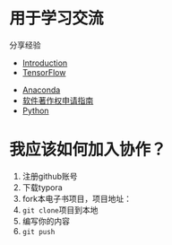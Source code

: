 # 用于学习交流

分享经验

* [Introduction](README.md)
* [TensorFlow](TensorFlow.md)

- [Anaconda](anaconda.md)
- [软件著作权申请指南](软件著作权申请指南.md)
- [Python](Python.md)

# 我应该如何加入协作？

1. 注册github账号
2. 下载typora
3. fork本电子书项目，项目地址：
4. `git clone`项目到本地
5. 编写你的内容
6. `git push`

